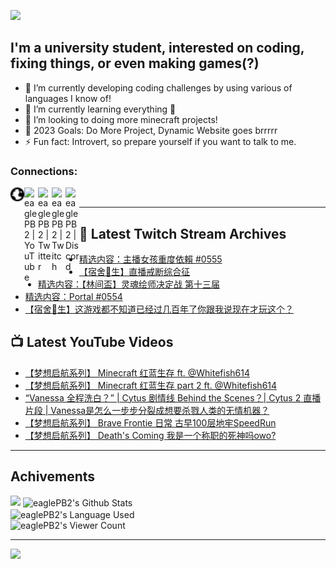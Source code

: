 <!--### Hello people, I'm EaglePB2 - The one who building something for fun 👋
Thank you for standby for this profile.   
The purpose of this profile is coming soon.   
You may come back later, as you wish if this readme.md is updated.   -->

<a href="https://github.com/lightda104530"><img src="https://readme-typing-svg.herokuapp.com/?duration=7000&width=600&lines=Hello+people,+I%27m+EaglePB2.;The+one+who+builds+something+for+fun+%F0%9F%91%8B;Thank+you+for+standby+for+this+profile.;The+purpose+of+this+profile+is+coming+soon.;You+may+come+back+later.;As+you+wish+if+this+readme.md+is+updated.;"></a>


## I'm a university student, interested on coding, fixing things, or even making games(?)
- 🔭 I’m currently developing coding challenges by using various of languages I know of!
- 🌱 I’m currently learning everything 🤣
- 💬 I’m looking to doing more minecraft projects!
- 🥅 2023 Goals: Do More Project, Dynamic Website goes brrrrr
- ⚡ Fun fact: Introvert, so prepare yourself if you want to talk to me.

### Connections:

[<img align="left" alt="ForestWork" width="22px" src="https://raw.githubusercontent.com/iconic/open-iconic/master/svg/globe.svg" />][website]
[<img align="left" alt="eaglePB2 | YouTube" width="22px" src="https://cdn.jsdelivr.net/npm/simple-icons@v3/icons/youtube.svg" />][youtube]
[<img align="left" alt="eaglePB2 | Twitter" width="22px" src="https://cdn.jsdelivr.net/npm/simple-icons@v3/icons/twitter.svg" />][twitter]
[<img align="left" alt="eaglePB2 | Twitch" width="22px" src="https://cdn.jsdelivr.net/npm/simple-icons@v3/icons/twitch.svg" />][twitch]
[<img align="left" alt="eaglePB2 | Discord" width="22px" src="https://cdn.jsdelivr.net/npm/simple-icons@v3/icons/discord.svg" />][discord]

<br />

---

## 👾 Latest Twitch Stream Archives
<!-- TWITCH:START -->
- [精选内容：主播女孩重度依賴 #0555](https://www.twitch.tv/videos/1715238540)
- [【宿舍🦅生】直播戒断综合征](https://www.twitch.tv/videos/1713974315)
- [精选内容：【林间盃】灵魂绘师决定战 第十三届](https://www.twitch.tv/videos/1712104743)
- [精选内容：Portal #0554](https://www.twitch.tv/videos/1712103671)
- [【宿舍🦅生】这游戏都不知道已经过几百年了你跟我说现在才玩这个？](https://www.twitch.tv/videos/1711908666)
<!-- TWITCH:END -->



## 📺 Latest YouTube Videos
<!-- YOUTUBE:START -->
- [【梦想启航系列】 Minecraft 红蓝生存 ft. @Whitefish614](https://www.youtube.com/watch?v=9-aAL7A-w7Q)
- [【梦想启航系列】 Minecraft 红蓝生存 part 2 ft. @Whitefish614](https://www.youtube.com/watch?v=V-EWJwsotnU)
- [“Vanessa 全程洗白？” |  Cytus 剧情线 Behind the Scenes？| Cytus 2 直播片段 | Vanessa是怎么一步步分裂成想要杀戮人类的无情机器？](https://www.youtube.com/watch?v=8hTcHZAb9QY)
- [【梦想启航系列】 Brave Frontie 日常 古早100层地牢SpeedRun](https://www.youtube.com/watch?v=sKsxFHHQPp0)
- [【梦想启航系列】 Death&#39;s Coming 我是一个称职的死神吗owo?](https://www.youtube.com/watch?v=VWBI6NHT0ic)
<!-- YOUTUBE:END -->

---

## Achivements
[![](https://github-profile-trophy.vercel.app/?username=eaglepb2&theme=monokai&no-bg=true&&title=Repositories,Issues,Commit,MultiLanguage)](https://github.com/anuraghazra/github-readme-stats)
<img align="center" alt="eaglePB2's Github Stats" src="https://github-readme-stats.vercel.app/api?username=eaglePB2&show_icons=true&hide_border=true&theme=merko" />
<br>
<img align="center" alt="eaglePB2's Language Used" src="https://github-readme-stats.vercel.app/api/top-langs/?username=eaglePB2&show_icons=true&hide_border=true&theme=merko&layout=compact&langs_count=8" />
<br>
<img align="left" alt="eaglePB2's Viewer Count" src="https://visitcount.itsvg.in/api?id=eaglepb2&label=Profile%20Views&color=3&icon=5&pretty=true" />
<br>

[website]: https://teamforestwork.nde.tw/
[twitter]: https://teamforestwork.nde.tw/Twitter
[youtube]: https://teamforestwork.nde.tw/Youtube
[twitch]: https://www.twitch.tv/eaglepb2
[discord]: https://discord.gg/qKrub9b

---

<!-- RANDOMQUOTE:START -->
![](https://quotes-github-readme.vercel.app/api?type=horizontal&theme=merko)
<!-- RANDOMQUOTE:END -->


<!--
       _____   _   _   _____       _____   _   _   ____   
      |_   _| | | | | |  ___|     |  ___| | \ | | |  _  \  
        | |   | |_| | | |___      | |___  |  \| | | | | | 
        | |   |  _  | |  ___|     |  ___| |     | | | | | 
        | |   | | | | | |___      | |___  | |\  | | |_| | 
        |_|   |_| |_| |_____|     |_____| |_| \_| |____ / 
      
-->
